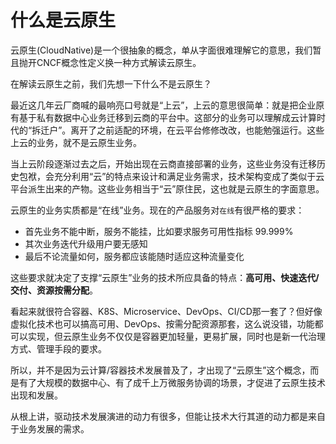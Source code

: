 # 什么是云原生

云原生(CloudNative)是一个很抽象的概念，单从字面很难理解它的意思，我们暂且抛开CNCF概念性定义换一种方式解读云原生。

在解读云原生之前，我们先想一下什么不是云原生？

最近这几年云厂商喊的最响亮口号就是“上云”，上云的意思很简单：就是把企业原有基于私有数据中心业务迁移到云商的平台中。这部分的业务可以理解成云计算时代的“拆迁户”。离开了之前适配的环境，在云平台修修改改，也能勉强运行。这些上云的业务，就不是云原生业务。

当上云阶段逐渐过去之后，开始出现在云商直接部署的业务，这些业务没有迁移历史包袱，会充分利用“云”的特点来设计和满足业务需求，技术架构变成了类似于云平台派生出来的产物。这些业务相当于“云”原住民，这也就是云原生的字面意思。

云原生的业务实质都是“在线”业务。现在的产品服务对`在线`有很严格的要求：

- 首先业务不能中断，服务不能挂，比如要求服务可用性指标 99.999%
- 其次业务迭代升级用户要无感知
- 最后不论流量如何，服务都应该能随时适应这种流量变化

这些要求就决定了支撑“云原生”业务的技术所应具备的特点：**高可用、快速迭代/交付、资源按需分配**。

看起来就很符合容器、K8S、Microservice、DevOps、CI/CD那一套了？但好像虚拟化技术也可以搞高可用、DevOps、按需分配资源那套，这么说没错，功能都可以实现，但云原生业务不仅仅是容器更加轻量，更易扩展，同时也是新一代治理方式、管理手段的要求。


所以，并不是因为云计算/容器技术发展普及了，才出现了“云原生”这个概念，而是有了大规模的数据中心、有了成千上万微服务协调的场景，才促进了云原生技术出现和发展。

从根上讲，驱动技术发展演进的动力有很多，但能让技术大行其道的动力都是来自于业务发展的需求。